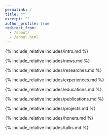 ```yaml
---
permalink: /
title: ""
excerpt: ""
author_profile: true
redirect_from: 
  - /about/
  - /about.html
---
```


<span class='anchor' id='about-me'></span>
{% include_relative includes/intro.md %}

{% include_relative includes/news.md %}

{% include_relative includes/researches.md %}

{% include_relative includes/experiences.md %}

{% include_relative includes/educations.md %}

{% include_relative includes/publications.md %}

{% include_relative includes/projects.md %}

{% include_relative includes/honers.md %}

{% include_relative includes/talks.md %}


<script>
document.addEventListener("DOMContentLoaded", function() {
  const newsContainer = document.querySelector(".news-scroll");
  const newsList = document.querySelector(".news-list");
  const newsItems = document.querySelectorAll(".news-list li");
  const itemHeight = newsItems[0].offsetHeight;
  const totalHeight = newsItems.length * itemHeight;

  // 设置初始位置
  newsList.style.transform = "translateY(0)";

  // 每 30 秒滚动一次（与 CSS 动画同步）
  setInterval(() => {
    const currentY = parseInt(newsList.style.transform.replace(/[^-\d.]/g, '')) || 0;
    const newY = currentY - itemHeight;

    // 如果滚动到第二份内容的开头，跳回第一份内容的开头
    if (newY <= -totalHeight / 2) {
      newsList.style.transition = "none";
      newsList.style.transform = "translateY(0)";
      setTimeout(() => {
        newsList.style.transition = "transform 0.3s ease-out";
      }, 10);
    } else {
      newsList.style.transform = `translateY(${newY}px)`;
    }
  }, 30000 / newsItems.length); // 每条新闻滚动时间
});
</script>
